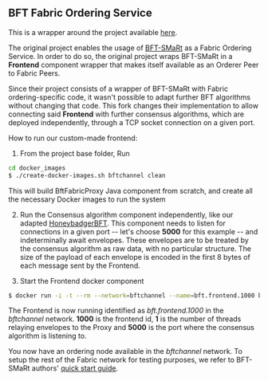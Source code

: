 ## BFT Fabric Ordering Service

This is a wrapper around the project available [here](https://github.com/bft-smart/fabric-orderingservice).

The original project enables the usage of [BFT-SMaRt](https://github.com/bft-smart/library) as a Fabric Ordering Service. In order to do so, the original project wraps BFT-SMaRt in a **Frontend** component wrapper that makes itself available as an Orderer Peer to Fabric Peers. 

Since their project consists of a wrapper of BFT-SMaRt with Fabric ordering-specific code, it wasn't possible to adapt further BFT algorithms without changing that code. This fork changes their implementation to allow connecting said **Frontend** with further consensus algorithms, which are deployed independently, through a TCP socket connection on a given port. 

How to run our custom-made frontend: 

1. From the project base folder, Run
```bash
cd docker_images
$ ./create-docker-images.sh bftchannel clean
```

This will build BftFabricProxy Java component from scratch, and create all the necessary Docker images to run the system

2. Run the Consensus algorithm component independently, like our adapted [HoneybadgerBFT](https://github.com/miguelgnunes/HoneyBadgerBFT-Python.git). This component needs to listen for connections in a given port -- let's choose **5000** for this example -- and indeterminally await envelopes. These envelopes are to be treated by the consensus algorithm as raw data, with no particular structure. The size of the payload of each envelope is encoded in the first 8 bytes of each message sent by the Frontend.

3. Start the Frontend docker component
```bash
$ docker run -i -t --rm --network=bftchannel --name=bft.frontend.1000 bftsmart/fabric-frontend:amd64-1.3.0 1000 1 5000
```

The Frontend is now running identified as *bft.frontend.1000* in the *bftchannel* network. **1000** is the frontend id, **1** is the number of threads relaying envelopes to the Proxy and **5000** is the port where the consensus algorithm is listening to.

You now have an ordering node available in the *bftchannel* network. To setup the rest of the Fabric network for testing purposes, we refer to BFT-SMaRt authors' [quick start guide](https://github.com/bft-smart/fabric-orderingservice/wiki/Quick-Start-v1.3).
